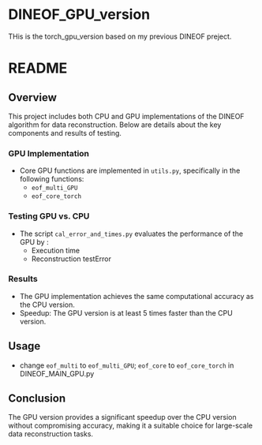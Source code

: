 # DINEOF_GPU_version
THis is the torch_gpu_version based on my previous DINEOF preject.
# README

## Overview
This project includes both CPU and GPU implementations of the DINEOF algorithm for data reconstruction. Below are details about the key components and results of testing.

### GPU Implementation
- Core GPU functions are implemented in `utils.py`, specifically in the following functions:
  - `eof_multi_GPU`
  - `eof_core_torch`

### Testing GPU vs. CPU
- The script `cal_error_and_times.py` evaluates the performance of the GPU by :
  - Execution time
  - Reconstruction testError

### Results
- The GPU implementation achieves the same computational accuracy as the CPU version.
- Speedup: The GPU version is at least 5 times faster than the CPU version.

## Usage
- change `eof_multi` to `eof_multi_GPU`; `eof_core` to `eof_core_torch` in DINEOF_MAIN_GPU.py

## Conclusion
The GPU version provides a significant speedup over the CPU version without compromising accuracy, making it a suitable choice for large-scale data reconstruction tasks.
